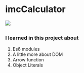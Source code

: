 # imcCalculator
<img src="https://i.postimg.cc/SRWw5PZZ/screencapture-127-0-0-1-5500-index-html-2023-01-27-16-32-15.png">

##

### I learned in this project about
1. Es6 modules
2. A little more about DOM
3. Arrow function
4. Object Literals
